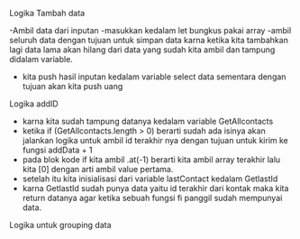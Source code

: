 Logika Tambah data

-Ambil data dari inputan
-masukkan kedalam let bungkus pakai array
-ambil seluruh data dengan tujuan untuk simpan data karna ketika kita tambahkan lagi data lama akan hilang
dari data yang sudah kita ambil dan tampung didalam variable.

- kita push hasil inputan kedalam variable select data sementara dengan tujuan akan kita push uang

Logika addID

- karna kita sudah tampung datanya kedalam variable GetAllcontacts
- ketika if (GetAllcontacts.length > 0) berarti sudah ada isinya akan jalankan logika untuk ambil id terakhir nya
  dengan tujuan untuk kirim ke fungsi addData + 1
- pada blok kode if kita ambil .at(-1) berarti kita ambil array terakhir lalu kita [0] dengan arti ambil value pertama.
- setelah itu kita inisialisasi dari variable lastContact kedalam GetlastId
- karna GetlastId sudah punya data yaitu id terakhir dari kontak maka kita return datanya agar ketika sebuah fungsi fi panggil
  sudah mempunyai data.

Logika untuk grouping data
